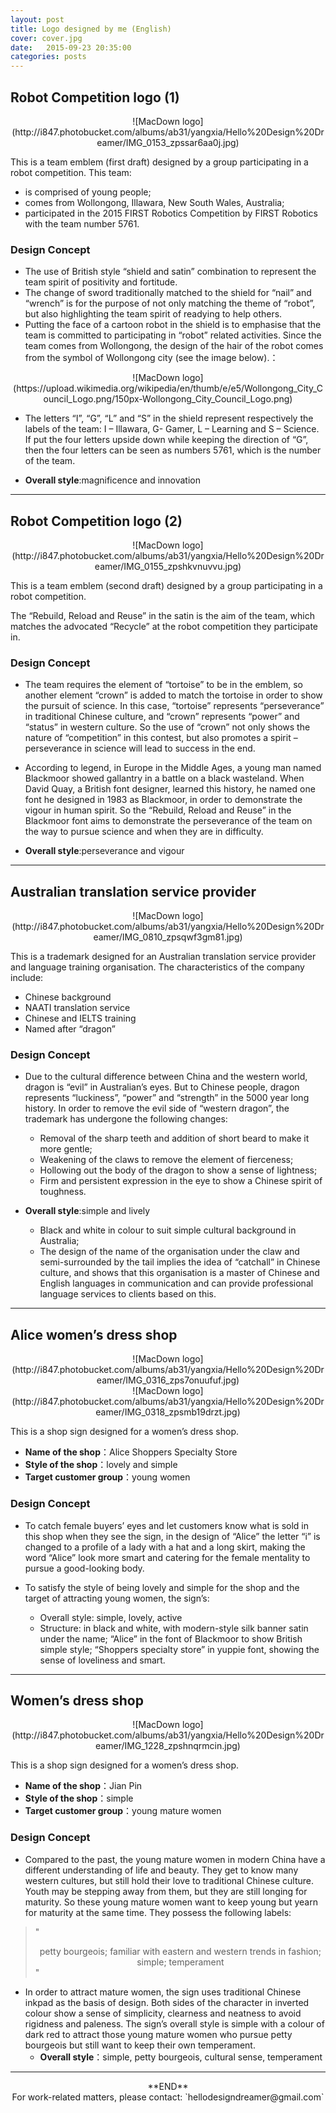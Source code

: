 ```yaml
---
layout: post
title: Logo designed by me (English)
cover: cover.jpg
date:   2015-09-23 20:35:00
categories: posts
---
```


## Robot Competition logo (1)
<center>![MacDown logo](http://i847.photobucket.com/albums/ab31/yangxia/Hello%20Design%20Dreamer/IMG_0153_zpssar6aa0j.jpg)</center>

This is a team emblem (first draft) designed by a group participating in a robot competition. This team:

-  is comprised of young people;
-  comes from Wollongong, Illawara, New South Wales, Australia;
-  participated in the 2015 FIRST Robotics Competition by FIRST Robotics with the team number 5761.

### Design Concept
- The use of British style “shield and satin” combination to represent the team spirit of positivity and fortitude.
- The change of sword traditionally matched to the shield for “nail” and “wrench” is for the purpose of not only matching the theme of “robot”, but also highlighting the team spirit of readying to help others.
- Putting the face of a cartoon robot in the shield is to emphasise that the team is committed to participating in “robot” related activities. Since the team comes from Wollongong, the design of the hair of the robot comes from the symbol of Wollongong city (see the image below).：

<center>![MacDown logo](https://upload.wikimedia.org/wikipedia/en/thumb/e/e5/Wollongong_City_Council_Logo.png/150px-Wollongong_City_Council_Logo.png)</center>

- The letters “I”, “G”, “L” and “S” in the shield represent respectively the labels of the team: I – Illawara, G- Gamer, L – Learning and S – Science. If put the four letters upside down while keeping the direction of “G”, then the four letters can be seen as numbers 5761, which is the number of the team.

- **Overall style**:magnificence and innovation

***

## Robot Competition logo (2)
<center>![MacDown logo](http://i847.photobucket.com/albums/ab31/yangxia/Hello%20Design%20Dreamer/IMG_0155_zpshkvnuvvu.jpg)</center>

This is a team emblem (second draft) designed by a group participating in a robot competition.

The “Rebuild, Reload and Reuse” in the satin is the aim of the team, which matches the advocated “Recycle” at the robot competition they participate in.

### Design Concept
- The team requires the element of “tortoise” to be in the emblem, so another element “crown” is added to match the tortoise in order to show the pursuit of science. In this case, “tortoise” represents “perseverance” in traditional Chinese culture, and “crown” represents “power” and “status” in western culture. So the use of “crown” not only shows the nature of “competition” in this contest, but also promotes a spirit – perseverance in science will lead to success in the end.

- According to legend, in Europe in the Middle Ages, a young man named Blackmoor showed gallantry in a battle on a black wasteland. When David Quay, a British font designer, learned this history, he named one font he designed in 1983 as Blackmoor, in order to demonstrate the vigour in human spirit. So the “Rebuild, Reload and Reuse” in the Blackmoor font aims to demonstrate the perseverance of the team on the way to pursue science and when they are in difficulty.

- **Overall style**:perseverance and vigour

***

## Australian translation service provider 
<center>![MacDown logo](http://i847.photobucket.com/albums/ab31/yangxia/Hello%20Design%20Dreamer/IMG_0810_zpsqwf3gm81.jpg)</center>

This is a trademark designed for an Australian translation service provider and language training organisation. The characteristics of the company include:

- Chinese background
- NAATI translation service
- Chinese and IELTS training
- Named after “dragon”

### Design Concept
- Due to the cultural difference between China and the western world, dragon is “evil” in Australian’s eyes. But to Chinese people, dragon represents “luckiness”, “power” and “strength” in the 5000 year long history. In order to remove the evil side of “western dragon”, the trademark has undergone the following changes:

  - Removal of the sharp teeth and addition of short beard to make it more gentle;
  - Weakening of the claws to remove the element of fierceness;
  - Hollowing out the body of the dragon to show a sense of lightness;
  - Firm and persistent expression in the eye to show a Chinese spirit of toughness.

- **Overall style**:simple and lively
  - Black and white in colour to suit simple cultural background in Australia;
  - The design of the name of the organisation under the claw and semi-surrounded by the tail implies the idea of “catchall” in Chinese culture, and shows that this organisation is a master of Chinese and English languages in communication and can provide professional language services to clients based on this.

***

## Alice women’s dress shop
<center>![MacDown logo](http://i847.photobucket.com/albums/ab31/yangxia/Hello%20Design%20Dreamer/IMG_0316_zps7onuufuf.jpg)</center>

<center>![MacDown logo](http://i847.photobucket.com/albums/ab31/yangxia/Hello%20Design%20Dreamer/IMG_0318_zpsmb19drzt.jpg)</center>

This is a shop sign designed for a women’s dress shop.

- **Name of the shop**：Alice Shoppers Specialty Store
- **Style of the shop**：lovely and simple
- **Target customer group**：young women

### Design Concept
- To catch female buyers’ eyes and let customers know what is sold in this shop when they see the sign, in the design of “Alice” the letter “i” is changed to a profile of a lady with a hat and a long skirt, making the word “Alice” look more smart and catering for the female mentality to pursue a good-looking body.

- To satisfy the style of being lovely and simple for the shop and the target of attracting young women, the sign’s:
  - Overall style: simple, lovely, active  - Structure: in black and white, with modern-style silk banner satin under the name; “Alice” in the font of Blackmoor to show British simple style; “Shoppers specialty store” in yuppie font, showing the sense of loveliness and smart. 

***

## Women’s dress shop
<center>![MacDown logo](http://i847.photobucket.com/albums/ab31/yangxia/Hello%20Design%20Dreamer/IMG_1228_zpshnqrmcin.jpg)</center>

This is a shop sign designed for a women’s dress shop.

- **Name of the shop**：Jian Pin- **Style of the shop**：simple- **Target customer group**：young mature women

### Design Concept
- Compared to the past, the young mature women in modern China have a different understanding of life and beauty. They get to know many western cultures, but still hold their love to traditional Chinese culture. Youth may be stepping away from them, but they are still longing for maturity. So these young mature women want to keep young but yearn for maturity at the same time. They possess the following labels:

> "<center> petty bourgeois; familiar with eastern and western trends in fashion; simple; temperament</center>"

- In order to attract mature women, the sign uses traditional Chinese inkpad as the basis of design. Both sides of the character in inverted colour show a sense of simplicity, clearness and neatness to avoid rigidness and paleness. The sign’s overall style is simple with a colour of dark red to attract those young mature women who pursue petty bourgeois but still want to keep their own temperament.
  - **Overall style**：simple, petty bourgeois, cultural sense, temperament

  
***

<center>**END**</center>
<center> For work-related matters, please contact: `hellodesigndreamer@gmail.com`</center>